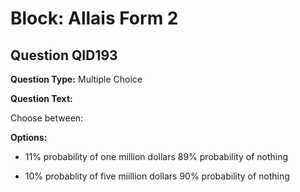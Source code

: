 # Block: Allais Form 2

## Question QID193
**Question Type:** Multiple Choice

**Question Text:**

Choose between:

**Options:**

* 11% probability of one million dollars 89% probability of nothing

* 10% probablity of five miillion dollars 90% probability of nothing

